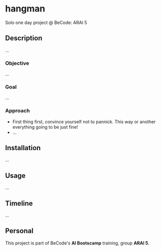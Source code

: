 # hangman
Solo one day project @ BeCode: ARAI 5

## Description
...

### Objective
...

### Goal
...

### Approach
- First thing first, convince yourself not to pannick. This way or another everything going to be just fine!
- ...

## Installation
...

## Usage
...

## Timeline
...

## Personal
This project is part of BeCode's **AI Bootscamp** training, group **ARAI 5**.
